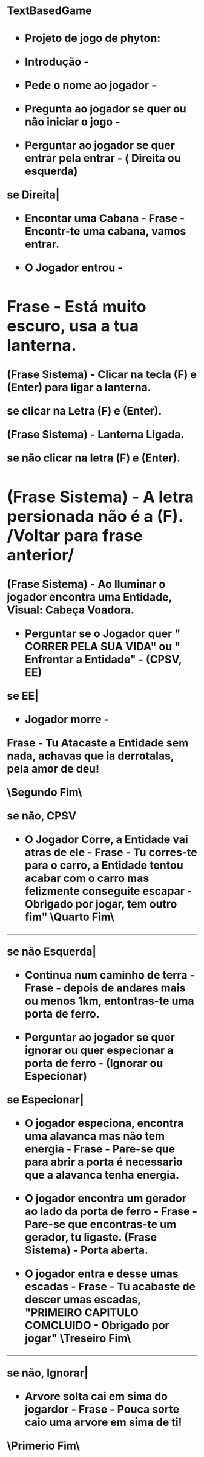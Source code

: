 <h1>TextBasedGame<h1>

 - Projeto de jogo de phyton:

- Introdução - 

- Pede o nome ao jogador -

- Pregunta ao jogador se quer ou não iniciar o jogo -

<O Jogo iniciou>

 - Perguntar ao jogador se quer entrar pela entrar - ( Direita ou esquerda)

se Direita|

- Encontar uma Cabana -
Frase - Encontr-te uma cabana, vamos entrar.

- O Jogador entrou -

Frase - Está muito escuro, usa a tua lanterna.
-----------------------------------------------------------------------------
(Frase Sistema) - Clicar na tecla (F) e (Enter) para ligar a lanterna.

se clicar na Letra (F) e (Enter).

(Frase Sistema) - Lanterna Ligada.

se não clicar na letra (F) e (Enter).

(Frase Sistema) - A letra persionada não é a (F). /Voltar para frase anterior/
------------------------------------------------------------------------------

(Frase Sistema) - Ao Iluminar o jogador encontra uma Entidade, Visual: Cabeça Voadora.
- Perguntar se o Jogador quer " CORRER PELA SUA VIDA" ou " Enfrentar a Entidade" - (CPSV, EE)

se EE|
- Jogador morre - 

Frase - Tu Atacaste a Entidade sem nada, achavas que ia derrotalas, pela amor de deu!

<O jogo acaba> \Segundo Fim\

se não, CPSV

- O Jogador Corre, a Entidade vai atras de ele -
Frase - Tu corres-te para o carro, a Entidade tentou acabar com o carro mas felizmente conseguite escapar - Obrigado por jogar, tem outro fim"
<O jogo Acaba> \Quarto Fim\
--------------------------------------------------------------------------------------------------------------------------
se não Esquerda|

- Continua num caminho de terra - 
Frase - depois de andares mais ou menos 1km, entontras-te uma porta de ferro.

 - Perguntar ao jogador se quer ignorar ou quer especionar a porta de ferro - (Ignorar ou Especionar)

se Especionar|

- O jogador especiona, encontra uma alavanca mas não tem energia - 
Frase - Pare-se que para abrir a porta é necessario que a alavanca tenha energia.

- O jogador encontra um gerador ao lado da porta de ferro -
Frase - Pare-se que encontras-te um gerador, tu ligaste.
(Frase Sistema) - Porta aberta.

- O jogador entra e desse umas escadas - 
Frase - Tu acabaste de descer umas escadas, "PRIMEIRO CAPITULO COMCLUIDO - Obrigado por jogar"
<O jogo acaba> \Treseiro Fim\
------------------------------------------------------------------------------------------------------------------------------
se não, Ignorar|

- Arvore solta cai em sima do jogardor -
Frase - Pouca sorte caio uma arvore em sima de ti!

<O jogo acaba> \Primerio Fim\
